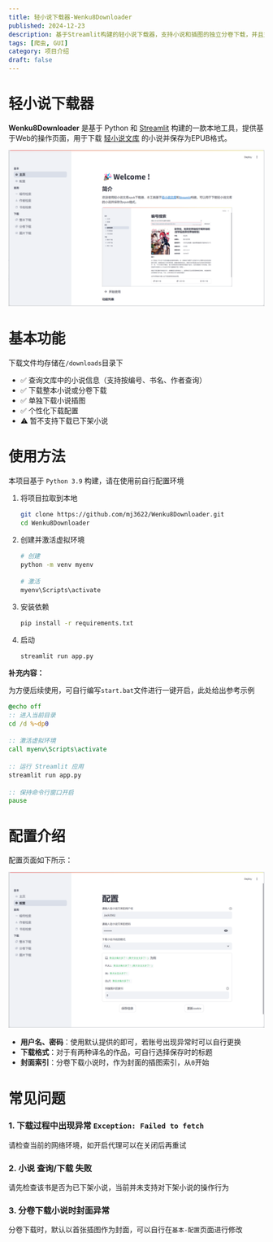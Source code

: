 ```yaml
---
title: 轻小说下载器-Wenku8Downloader
published: 2024-12-23
description: 基于Streamlit构建的轻小说下载器，支持小说和插图的独立分卷下载，并且支持生成EPUB文件。
tags: [爬虫, GUI]
category: 项目介绍
draft: false
---
```


# 轻小说下载器

**Wenku8Downloader** 是基于 Python 和 [Streamlit](https://streamlit.io/) 构建的一款本地工具，提供基于Web的操作页面，用于下载 [轻小说文库](https://www.wenku8.net/) 的小说并保存为EPUB格式。

![项目主页](./assets/image-20241223233426669.png)



# 基本功能
下载文件均存储在`/downloads`目录下
- ✅ 查询文库中的小说信息（支持按编号、书名、作者查询）
- ✅ 下载整本小说或分卷下载
- ✅ 单独下载小说插图
- ✅ 个性化下载配置
- ⚠️ 暂不支持下载已下架小说



# 使用方法

本项目基于 `Python 3.9` 构建，请在使用前自行配置环境

1. 将项目拉取到本地

   ```bash
   git clone https://github.com/mj3622/Wenku8Downloader.git
   cd Wenku8Downloader
   ```

2. 创建并激活虚拟环境

   ```bash
   # 创建
   python -m venv myenv
   
   # 激活
   myenv\Scripts\activate
   ```

3. 安装依赖

   ```bash
   pip install -r requirements.txt
   ```

4. 启动

   ```bash
   streamlit run app.py
   ```

   

**补充内容：**

为方便后续使用，可自行编写`start.bat`文件进行一键开启，此处给出参考示例

```bat
@echo off
:: 进入当前目录
cd /d %~dp0

:: 激活虚拟环境
call myenv\Scripts\activate

:: 运行 Streamlit 应用
streamlit run app.py

:: 保持命令行窗口开启
pause
```



# 配置介绍

配置页面如下所示：

![image-20241223233517527](./assets/image-20241223233517527.png)

- **用户名、密码**：使用默认提供的即可，若账号出现异常时可以自行更换
- **下载格式**：对于有两种译名的作品，可自行选择保存时的标题
- **封面索引**：分卷下载小说时，作为封面的插图索引，从`0`开始



# 常见问题

### 1. 下载过程中出现异常 `Exception: Failed to fetch`

请检查当前的网络环境，如开启代理可以在关闭后再重试



### 2. 小说 查询/下载 失败

请先检查该书是否为已下架小说，当前并未支持对下架小说的操作行为



### 3. 分卷下载小说时封面异常

分卷下载时，默认以首张插图作为封面，可以自行在`基本-配置`页面进行修改


